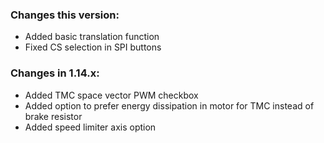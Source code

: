 ### Changes this version:
- Added basic translation function
- Fixed CS selection in SPI buttons

### Changes in 1.14.x:
- Added TMC space vector PWM checkbox
- Added option to prefer energy dissipation in motor for TMC instead of brake resistor
- Added speed limiter axis option